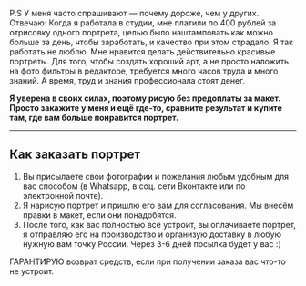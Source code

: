 P.S У меня часто спрашивают — почему дороже, чем у других. Отвечаю: Когда я работала в студии, мне платили по 400 рублей за отрисовку одного портрета, целью было наштамповать как можно больше за день, чтобы заработать, и качество при этом страдало. Я так работать не люблю. Мне нравится делать действительно красивые портреты. Для того, чтобы создать хороший арт, а не просто наложить на фото фильтры в редакторе, требуется много часов труда и много знаний. А время, труд и знания профессионала стоят денег. 

**Я уверена в своих силах, поэтому рисую без предоплаты за макет. Просто закажите у меня и ещё где-то, сравните результат и купите там, где вам больше понравится портрет.**

---

## Как заказать портрет
1. Вы присылаете свои фотографии  и пожелания любым удобным для вас способом (в Whatsapp, в соц. сети Вконтакте или по электронной почте).
1. Я нарисую  портрет и пришлю его вам для согласования. Мы внесём правки в макет, если они понадобятся.
1. После того, как вас полностью всё устроит, вы оплачиваете портрет, я отправляю его на производство и организую доставку в любую нужную вам точку России. Через 3-6 дней посылка будет у вас :)

ГАРАНТИРУЮ возврат средств, если при получении заказа вас что-то не устроит.
